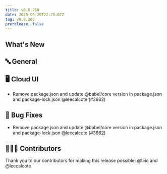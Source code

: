 ```yaml
---
title: v0.8.260
date: 2025-06-20T22:28:07Z
tag: v0.8.260
prerelease: false
---
```


## What's New
## 🔤 General
## 🖥 Cloud UI

- Remove package.json and update @babel/core version in package.json and package-lock.json @leecalcote (#3662)

## 🐛 Bug Fixes

- Remove package.json and update @babel/core version in package.json and package-lock.json @leecalcote (#3662)

## 👨🏽‍💻 Contributors

Thank you to our contributors for making this release possible:
@l5io and @leecalcote

